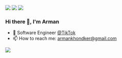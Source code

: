 [<img src="https://img.shields.io/badge/linkedin-%230077B5.svg?&style=for-the-badge&logo=linkedin&logoColor=white" />](https://www.linkedin.com/in/armankhondker)
[<img src="https://img.shields.io/badge/github-%2312100E.svg?&style=for-the-badge&logo=github&logoColor=white&color=black" />](https://github.com/armankhondker/)
[<img src="https://img.shields.io/badge/youtube-%230077B5.svg?&style=for-the-badge&logo=youtube&logoColor=white&color=FF0000" />](https://www.youtube.com/@armankhondker)

### Hi there 👋, I'm Arman

- 🏢 Software Engineer [@TikTok](https://www.tiktok.com/) 
- 📫 How to reach me: armankhondker@gmail.com

![](https://komarev.com/ghpvc/?username=ArmanKhondker)
